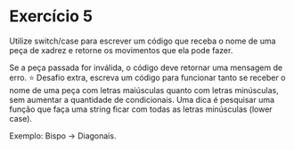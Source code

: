 # Exercício 5

Utilize switch/case para escrever um código que receba o nome de uma peça de xadrez e retorne os movimentos que ela pode fazer.

Se a peça passada for inválida, o código deve retornar uma mensagem de erro.
⭐️ Desafio extra, escreva um código para funcionar tanto se receber o nome de uma peça com letras maiúsculas quanto com letras minúsculas, sem aumentar a quantidade de condicionais. Uma dica é pesquisar uma função que faça uma string ficar com todas as letras minúsculas (lower case).

Exemplo: Bispo -> Diagonais.
